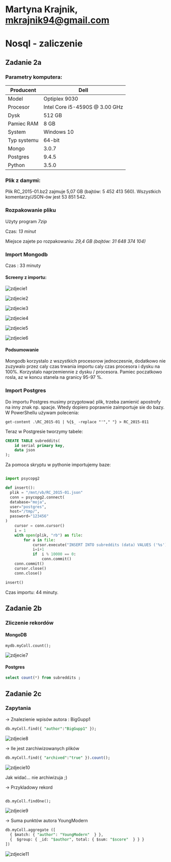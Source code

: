 # Martyna Krajnik, mkrajnik94@gmail.com
# Nosql - zaliczenie

## Zadanie 2a

### Parametry komputera:

| Producent | Dell |
|---|---|
| Model | Optiplex 9030 |
| Procesor | Intel Core i5-4590S @ 3.00 GHz |
| Dysk | 512 GB |
| Pamiec RAM | 8 GB | 
| System  | Windows 10 |
| Typ systemu  | 64-bit |
| Mongo | 3.0.7 |
| Postgres | 9.4.5 |
| Python | 3.5.0 |

### Plik z danymi:

Plik RC_2015-01.bz2 zajmuje 5,07 GB (bajtów: 5 452 413 560). Wszystkich komentarzy/JSON-ów jest 53 851 542.


### Rozpakowanie pliku

Użyty program *7zip* 

Czas: *13 minut*

Miejsce zajete po rozpakowaniu: *29,4 GB (bajtów: 31 648 374 104)*


### Import Mongodb

Czas : 33 minuty

#### Screeny z importu:

![zdjecie1](https://github.com/mkrajnik/nosql/blob/master/mongo1.png)

![zdjecie2](https://github.com/mkrajnik/nosql/blob/master/mongo2.png)

![zdjecie3](https://github.com/mkrajnik/nosql/blob/master/mongo3.png)

![zdjecie4](https://github.com/mkrajnik/nosql/blob/master/mongo4.png)

![zdjecie5](https://github.com/mkrajnik/nosql/blob/master/mongo5.png)

![zdjecie6](https://github.com/mkrajnik/nosql/blob/master/mongo6.png)


#### Podsumowanie
Mongodb korzystalo z wszystkich procesorow jednoczesnie, dodatkowo nie zuzywalo przez caly czas trwania importu caly czas procesora i dysku na 100%. Korzystalo naprzemiennie z dysku / procesora. Pamiec poczatkowo rosla, az w koncu stanela na granicy 95-97 %.


### Import Postgres

Do importu Postgres musimy przygotować plik, trzeba zamienić apostrofy na inny znak np. spacje. Wtedy dopiero poprawnie zaimportuje sie do bazy.
W PowerShellu używam polecenia:

``` get-content .\RC_2015-01 | %{$_ -replace "'"," "} > RC_2015-011 ```

Teraz w Postgresie tworzymy tabele:


``` sql
CREATE TABLE subreddits(
	id serial primary key,
	data json
);
```

Za pomoca skryptu w pythonie importujemy baze:

``` python 

import psycopg2

def insert():
  plik = "/mnt/vb/RC_2015-01.json"
  conn = psycopg2.connect(
  database="moja",
  user="postgres",
  host="/tmp/",
  password="123456"
)
    cursor = conn.cursor()
    i = 1
    with open(plik, "rb") as file:
        for a in file:
            cursor.execute("INSERT INTO subreddits (data) VALUES ('%s')" % (a))
            i=i+1
            if  i % 10000 == 0:
                conn.commit()
    conn.commit()
    cursor.close()
    conn.close()

insert()


```

Czas importu: 44 minuty.

## Zadanie 2b

### Zliczenie rekordów

####  MongoDB

```  
mydb.myColl.count();
```
![zdjecie7](https://github.com/mkrajnik/nosql/blob/master/mongo7.png)

#### Postgres

``` sql
select count(*) from subreddits ; 
```

## Zadanie 2c 

### Zapytania

-> Znalezienie wpisów autora : BigGupp1
 
``` sql
db.myColl.find({ "author":"BigGupp1" });
```

![zdjecie8](https://github.com/mkrajnik/nosql/blob/master/mongo8.png)

->  Ile jest zarchiwizowanych plików

``` sql
db.myColl.find({ "archived":"true" }).count();
```

![zdjecie10](https://github.com/mkrajnik/nosql/blob/master/mongo10.png)

Jak widać... nie archiwizuja ;)

->  Przykladowy rekord

``` sql

db.myColl.findOne();

```

![zdjecie9](https://github.com/mkrajnik/nosql/blob/master/mongo9.png)

-> Suma punktów autora YoungModern 

``` sql
db.myColl.aggregate ([
  { $match: { "author": "YoungModern"  } },
  {  $group: { _id: "$author", total: { $sum: "$score"  } } }
])
```
![zdjecie11](https://github.com/mkrajnik/nosql/blob/master/mongo11.png)
